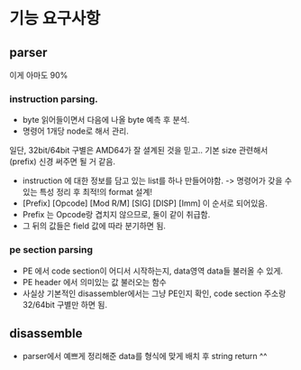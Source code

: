 
# 기능 요구사항

## parser 

이게 아마도 90%

### instruction parsing.

- byte 읽어들이면서 다음에 나올 byte 예측 후 분석.
- 명령어 1개당 node로 해서 관리. 

일단, 32bit/64bit 구별은 AMD64가 잘 셜계된 것을 믿고.. 기본 size 관련해서(prefix) 신경 써주면 될 거 같음.

- instruction 에 대한 정보를 담고 있는 list를 하나 만들어야함. -> 명령어가 갖을 수 있는 특성 정리 후 최적!의 format 설계!
- [Prefix] [Opcode] [Mod R/M] [SIG] [DISP] [Imm] 이 순서로 되어있음.
- Prefix 는 Opcode랑 겹치지 않으므로, 둘이 같이 취급함.
- 그 뒤의 값들은 field 값에 따라 분기하면 됨.

### pe section parsing

- PE 에서 code section이 어디서 시작하는지, data영역 data들 불러올 수 있게.
- PE header 에서 의미있는 값 불러오는 함수
- 사실상 기본적인 disassembler에서는 그냥 PE인지 확인, code section 주소랑 32/64bit 구별만 하면 됨.


## disassemble

- parser에서 예쁘게 정리해준 data를 형식에 맞게 배치 후 string return ^^

 
